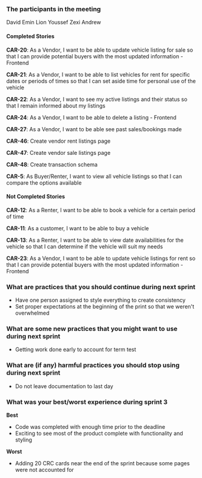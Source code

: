 ### The participants in the meeting 
David
Emin
Lion
Youssef
Zexi
Andrew

#### Completed Stories

**CAR-20**: As a Vendor, I want to be able to update vehicle listing for sale so that I can provide potential buyers with the most updated information -Frontend

**CAR-21**: As a Vendor, I want to be able to list vehicles for rent for specific dates or periods of times so that I can set aside time for personal use of the vehicle

**CAR-22**: As a Vendor, I want to see my active listings and their status so that I remain informed about my listings

**CAR-24**: As a Vendor, I want to be able to delete a listing - Frontend

**CAR-27**: As a Vendor, I want to be able see past sales/bookings made

**CAR-46**: Create vendor rent listings page

**CAR-47**: Create vendor sale listings page

**CAR-48**: Create transaction schema

**CAR-5**: As Buyer/Renter, I want to view all vehicle listings so that I can compare the options available


#### Not Completed Stories

**CAR-12**: As a Renter, I want to be able to book a vehicle for a certain period of time

**CAR-11**: As a customer, I want to be able to buy a vehicle

**CAR-13**: As a Renter, I want to be able to view date availabilities for the vehicle so that I can determine if the vehicle will suit my needs

**CAR-23**: As a Vendor, I want to be able to update vehicle listings for rent so that I can provide potential buyers with the most updated information - Frontend


### What are practices that you should continue during next sprint
- Have one person assigned to style everything to create consistency
- Set proper expectations at the beginning of the print so that we weren't overwhelmed

### What are some new practices that you might want to use during next sprint 
- Getting work done early to account for term test

### What are (if any) harmful practices you should stop using during next sprint 
- Do not leave documentation to last day

### What was your best/worst experience during sprint 3
**Best**
- Code was completed with enough time prior to the deadline
- Exciting to see most of the product complete with functionality and styling

**Worst**
- Adding 20 CRC cards near the end of the sprint because some pages were not accounted for
